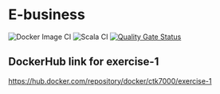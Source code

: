 # E-business
![Docker Image CI](https://github.com/SzymonSmykala/E-business/workflows/Docker%20Image%20CI/badge.svg?branch=master)
![Scala CI](https://github.com/SzymonSmykala/E-business/workflows/Scala%20CI/badge.svg)
[![Quality Gate Status](https://sonarcloud.io/api/project_badges/measure?project=SzymonSmykala_E-business&metric=alert_status)](https://sonarcloud.io/dashboard?id=SzymonSmykala_E-business)

## DockerHub link for exercise-1

<https://hub.docker.com/repository/docker/ctk7000/exercise-1>
